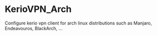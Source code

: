 # KerioVPN_Arch
Configure kerio vpn client for arch linux distributions such as Manjaro, Endeavouros, BlackArch, ...
